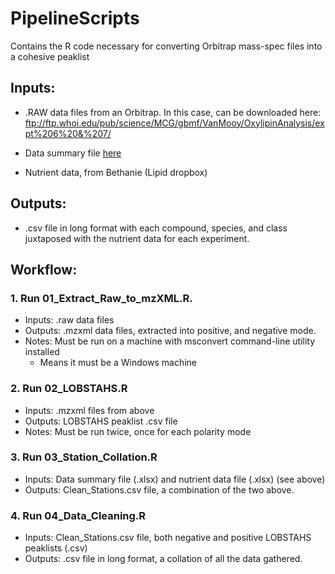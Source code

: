 # PipelineScripts
Contains the R code necessary for converting Orbitrap mass-spec files into a cohesive peaklist



## Inputs:
- .RAW data files from an Orbitrap. In this case, can be downloaded here: ftp://ftp.whoi.edu/pub/science/MCG/gbmf/VanMooy/OxylipinAnalysis/expt%206%20&%207/

- Data summary file [here](https://www2.whoi.edu/staff/bvanmooy/gordon-and-betty-moore-foundation-project-data/)

- Nutrient data, from Bethanie (Lipid dropbox)

## Outputs:
- .csv file in long format with each compound, species, and class juxtaposed with the nutrient data for each experiment.

## Workflow:

### 1. Run 01_Extract_Raw_to_mzXML.R.
  - Inputs: .raw data files
  - Outputs: .mzxml data files, extracted into positive, and negative mode.
  - Notes: Must be run on a machine with msconvert command-line utility installed
    - Means it must be a Windows machine

### 2. Run 02_LOBSTAHS.R
  - Inputs: .mzxml files from above
  - Outputs: LOBSTAHS peaklist .csv file
  - Notes: Must be run twice, once for each polarity mode

### 3. Run 03_Station_Collation.R
  - Inputs: Data summary file (.xlsx) and nutrient data file (.xlsx) (see above)
  - Outputs: Clean_Stations.csv file, a combination of the two above.

### 4. Run 04_Data_Cleaning.R
 - Inputs: Clean_Stations.csv file, both negative and positive LOBSTAHS peaklists (.csv)
 - Outputs: .csv file in long format, a collation of all the data gathered.
